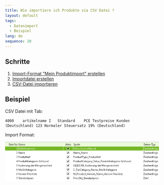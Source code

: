 ```yaml
---
title: Wie importiere ich Produkte via CSV Datei ?
layout: default
tags:
  - Datenimport
  - Beispiel
lang: de
sequence: 20
---
```


## Schritte

1. [Import-Format "Mein Produktimport" erstellen](Wie_definiere_ich_ein_Importformat) 
1. [Importdatei erstellen](Wie_erstelle_ich_eine_Importdatei)
1. [CSV-Datei importieren](Wie_importiere_ich_eine_CSV_Datei)


## Beispiel

CSV Datei mit Tab:

```
4000	artikelname	I	Standard	PCE	Testpreise Kunden (Deutschland)	123	Normaler Steuersatz 19% (Deutschland)
```


Import Format:

![img](../images/de_importformat_produkt.png)